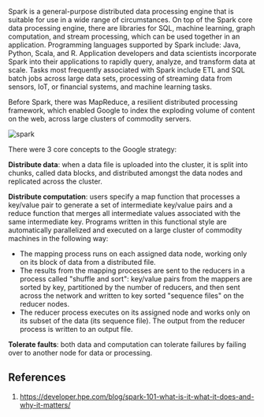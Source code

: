 Spark is a general-purpose distributed data processing engine that is suitable for use in a wide range of circumstances. 
On top of the Spark core data processing engine, there are libraries for SQL, machine learning, graph computation, and stream processing, 
which can be used together in an application. Programming languages supported by Spark include: Java, Python, Scala, and R. 
Application developers and data scientists incorporate Spark into their applications to rapidly query, analyze, and transform data at scale. 
Tasks most frequently associated with Spark include ETL and SQL batch jobs across large data sets, processing of streaming data from sensors, 
IoT, or financial systems, and machine learning tasks.

Before Spark, there was MapReduce, a resilient distributed processing framework, 
which enabled Google to index the exploding volume of content on the web, across large clusters of commodity servers.

![spark](https://user-images.githubusercontent.com/12546802/127589415-709a081f-6ff8-47d9-9a92-b53b1ce1725e.png)

There were 3 core concepts to the Google strategy:

**Distribute data**: when a data file is uploaded into the cluster, it is split into chunks, called data blocks, and distributed amongst the data nodes and replicated across the cluster.

**Distribute computation**: users specify a map function that processes a key/value pair to generate a set of intermediate key/value pairs and a reduce function that merges all intermediate values associated with the same intermediate key. Programs written in this functional style are automatically parallelized and executed on a large cluster of commodity machines in the following way:
* The mapping process runs on each assigned data node, working only on its block of data from a distributed file.
* The results from the mapping processes are sent to the reducers in a process called "shuffle and sort": key/value pairs from the mappers are sorted by key, partitioned by the number of reducers, and then sent across the network and written to key sorted "sequence files" on the reducer nodes.
* The reducer process executes on its assigned node and works only on its subset of the data (its sequence file). The output from the reducer process is written to an output file.

**Tolerate faults**: both data and computation can tolerate failures by failing over to another node for data or processing.

## References
1. https://developer.hpe.com/blog/spark-101-what-is-it-what-it-does-and-why-it-matters/
